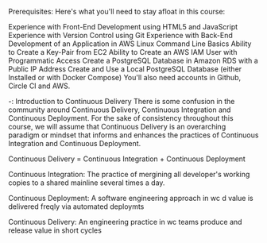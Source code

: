 Prerequisites:
Here's what you'll need to stay afloat in this course:

Experience with Front-End Development using HTML5 and JavaScript
Experience with Version Control using Git
Experience with Back-End Development of an Application in AWS
Linux Command Line Basics
Ability to Create a Key-Pair from EC2
Ability to Create an AWS IAM User with Programmatic Access
Create a PostgreSQL Database in Amazon RDS with a Public IP Address
Create and Use a Local PostgreSQL Database (either Installed or with Docker Compose)
You'll also need accounts in Github, Circle CI and AWS.

-: Introduction to Continuous Delivery
There is some confusion in the community around Continuous Delivery, Continuous Integration and Continuous Deployment. For the sake of 
consistency throughout this course, we will assume that Continuous Delivery is an overarching paradigm or mindset that informs and enhances the practices of Continuous Integration and Continuous Deployment.

Continuous Delivery = Continuous Integration + Continuous Deployment

Continuous Integration: 
The practice of mergining all developer's working copies to a shared mainline
several times a day.

Continuous Deployment:
A software engineering approach in wc d value is delivered freqly via 
automated deploymts

Continuous Delivery:
An engineering practice in wc teams produce and release value in 
short cycles

